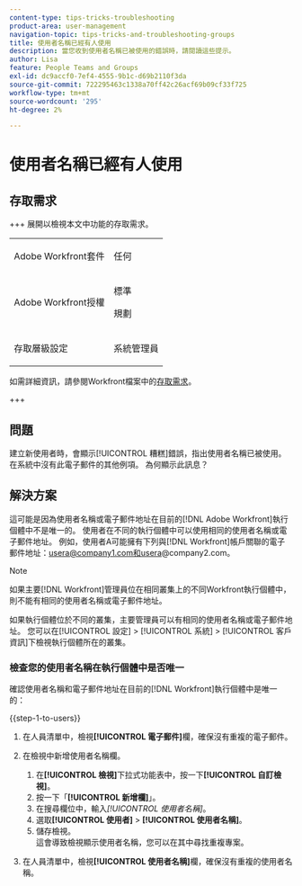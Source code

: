 ```yaml
---
content-type: tips-tricks-troubleshooting
product-area: user-management
navigation-topic: tips-tricks-and-troubleshooting-groups
title: 使用者名稱已經有人使用
description: 當您收到使用者名稱已被使用的錯誤時，請閱讀這些提示。
author: Lisa
feature: People Teams and Groups
exl-id: dc9accf0-7ef4-4555-9b1c-d69b2110f3da
source-git-commit: 722295463c1338a70ff42c26acf69b09cf33f725
workflow-type: tm+mt
source-wordcount: '295'
ht-degree: 2%

---
```


# 使用者名稱已經有人使用

## 存取需求

+++ 展開以檢視本文中功能的存取需求。

<table style="table-layout:auto">
 <col> 
 <col>
 <tbody> 
  <tr> 
   <td>Adobe Workfront套件</td> 
   <td><p>任何</p></td> 
  </tr> 
  <tr> 
   <td>Adobe Workfront授權</td> 
   <td>
   <p>標準</p>
   <p>規劃</p></td>
  </tr> 
  <tr> 
   <td>存取層級設定</td> 
   <td><p>系統管理員</p> </td> 
  </tr> 
 </tbody> 
</table>

如需詳細資訊，請參閱Workfront檔案中的[存取需求](/help/quicksilver/administration-and-setup/add-users/access-levels-and-object-permissions/access-level-requirements-in-documentation.md)。

+++

## 問題

建立新使用者時，會顯示[!UICONTROL 糟糕]錯誤，指出使用者名稱已被使用。 在系統中沒有此電子郵件的其他例項。 為何顯示此訊息？

## 解決方案

這可能是因為使用者名稱或電子郵件地址在目前的[!DNL Adobe Workfront]執行個體中不是唯一的。 使用者在不同的執行個體中可以使用相同的使用者名稱或電子郵件地址。 例如，使用者A可能擁有下列與[!DNL Workfront]帳戶關聯的電子郵件地址：usera@company1.com和usera@company2.com。

>[!NOTE]
>
>如果主要[!DNL Workfront]管理員位在相同叢集上的不同Workfront執行個體中，則不能有相同的使用者名稱或電子郵件地址。
>
>如果執行個體位於不同的叢集，主要管理員可以有相同的使用者名稱或電子郵件地址。 您可以在[!UICONTROL 設定] > [!UICONTROL 系統] > [!UICONTROL 客戶資訊]下檢視執行個體所在的叢集。

### 檢查您的使用者名稱在執行個體中是否唯一

確認使用者名稱和電子郵件地址在目前的[!DNL Workfront]執行個體中是唯一的：

{{step-1-to-users}}

1. 在人員清單中，檢視&#x200B;**[!UICONTROL 電子郵件]**&#x200B;欄，確保沒有重複的電子郵件。
1. 在檢視中新增使用者名稱欄。

   1. 在&#x200B;**[!UICONTROL 檢視]**&#x200B;下拉式功能表中，按一下&#x200B;**[!UICONTROL 自訂檢視]**。
   1. 按一下「**[!UICONTROL 新增欄]**」。
   1. 在搜尋欄位中，輸入&#x200B;*[!UICONTROL 使用者名稱]*。
   1. 選取&#x200B;**[!UICONTROL 使用者]** > **[!UICONTROL 使用者名稱]**。
   1. 儲存檢視。\
      這會導致檢視顯示使用者名稱，您可以在其中尋找重複專案。

1. 在人員清單中，檢視&#x200B;**[!UICONTROL 使用者名稱]**&#x200B;欄，確保沒有重複的使用者名稱。
